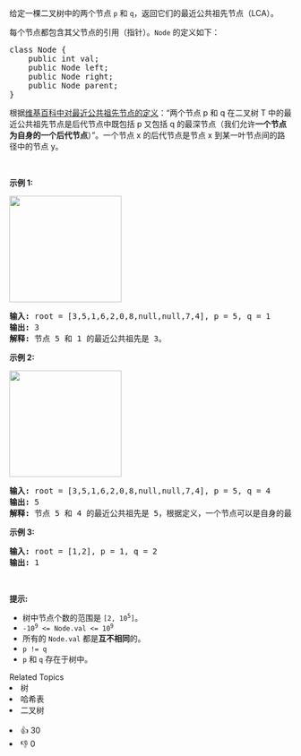 <p>给定一棵二叉树中的两个节点 <code>p</code> 和 <code>q</code>，返回它们的最近公共祖先节点（LCA）。</p>

<p>每个节点都包含其父节点的引用（指针）。<code>Node</code>&nbsp;的定义如下：</p>

<pre>class Node {
    public int val;
    public Node left;
    public Node right;
    public Node parent;
}
</pre>

<p>根据<a href="https://en.wikipedia.org/wiki/Lowest_common_ancestor">维基百科中对最近公共祖先节点的定义</a>：“两个节点 p 和 q 在二叉树 T 中的最近公共祖先节点是后代节点中既包括 p&nbsp;又包括&nbsp;q&nbsp;的最深节点（我们允许<strong>一个节点为自身的一个后代节点</strong>）”。一个节点 x&nbsp;的后代节点是节点&nbsp;x 到某一叶节点间的路径中的节点 y。</p>

<p>&nbsp;</p>

<p><strong>示例 1:</strong></p> 
<img alt="" src="https://assets.leetcode.com/uploads/2018/12/14/binarytree.png" style="width: 200px; height: 190px;"> <pre><strong>输入:</strong> root = [3,5,1,6,2,0,8,null,null,7,4], p = 5, q = 1
<strong>输出:</strong> 3
<strong>解释:</strong> 节点 5 和 1 的最近公共祖先是 3。
</pre> </img>

<p><strong>示例 2:</strong></p> 
<img alt="" src="https://assets.leetcode.com/uploads/2018/12/14/binarytree.png" style="width: 200px; height: 190px;"> <pre><strong>输入:</strong> root = [3,5,1,6,2,0,8,null,null,7,4], p = 5, q = 4
<strong>输出:</strong> 5
<strong>解释:</strong> 节点 5 和 4 的最近公共祖先是 5，根据定义，一个节点可以是自身的最近公共祖先。
</pre> </img>

<p><strong>示例 3:</strong></p>

<pre><strong>输入:</strong> root = [1,2], p = 1, q = 2
<strong>输出:</strong> 1
</pre>

<p>&nbsp;</p>

<p><strong>提示:</strong></p>

<ul> 
 <li>树中节点个数的范围是&nbsp;<code>[2, 10<sup>5</sup>]</code>。</li> 
 <li><code>-10<sup>9</sup> &lt;= Node.val &lt;= 10<sup>9</sup></code></li> 
 <li>所有的&nbsp;<code>Node.val</code>&nbsp;都是<strong>互不相同</strong>的。</li> 
 <li><code>p != q</code></li> 
 <li><code>p</code>&nbsp;和&nbsp;<code>q</code>&nbsp;存在于树中。</li> 
</ul>

<div><div>Related Topics</div><div><li>树</li><li>哈希表</li><li>二叉树</li></div></div><br><div><li>👍 30</li><li>👎 0</li></div>